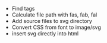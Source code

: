 - Find <i></i> tags
- Calculate file path with fas, fab, fal
- Add source files to svg directory
- Convert CSS from font to image/svg
- insert svg directly into html